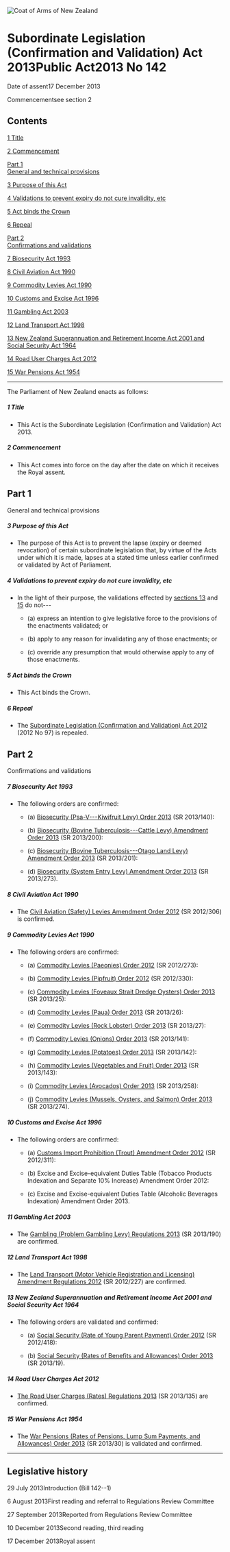 ![Coat of Arms of New Zealand](/images/leg-crest.jpg)

# Subordinate Legislation (Confirmation and Validation) Act 2013Public Act2013 No 142

Date of assent17 December 2013

Commencementsee section 2

## Contents

[1 ][0][][0][Title][0]

[2 ][1][][1][Commencement][1]

[Part 1][2]  
[General and technical provisions][2]

[3 ][3][][3][Purpose of this Act][3]

[4 ][4][][4][Validations to prevent expiry do not cure invalidity, etc][4]

[5 ][5][][5][Act binds the Crown][5]

[6 ][6][][6][Repeal][6]

[Part 2][7]  
[Confirmations and validations][7]

[7 ][8][][8][Biosecurity Act 1993][8]

[8 ][9][][9][Civil Aviation Act 1990][9]

[9 ][10][][10][Commodity Levies Act 1990][10]

[10 ][11][][11][Customs and Excise Act 1996][11]

[11 ][12][][12][Gambling Act 2003][12]

[12 ][13][][13][Land Transport Act 1998][13]

[13 ][14][][14][New Zealand Superannuation and Retirement Income Act 2001 and Social Security Act 1964][14]

[14 ][15][][15][Road User Charges Act 2012][15]

[15 ][16][][16][War Pensions Act 1954][16]

---

The Parliament of New Zealand enacts as follows:

##### 1 Title
    
*   This Act is the Subordinate Legislation (Confirmation and Validation) Act 2013\.

##### 2 Commencement
    
*   This Act comes into force on the day after the date on which it receives the Royal assent.

## Part 1  
General and technical provisions

##### 3 Purpose of this Act
    
*   The purpose of this Act is to prevent the lapse (expiry or deemed revocation) of certain subordinate legislation that, by virtue of the Acts under which it is made, lapses at a stated time unless earlier confirmed or validated by Act of Parliament.

##### 4 Validations to prevent expiry do not cure invalidity, etc
    
*   In the light of their purpose, the validations effected by [sections 13][14] and [15][16] do not---
        
    *   (a) express an intention to give legislative force to the provisions of the enactments validated; or
    
    *   (b) apply to any reason for invalidating any of those enactments; or
    
    *   (c) override any presumption that would otherwise apply to any of those enactments.
    
    

##### 5 Act binds the Crown
    
*   This Act binds the Crown.

##### 6 Repeal
    
*   The [Subordinate Legislation (Confirmation and Validation) Act 2012][17] (2012 No 97) is repealed.

## Part 2  
Confirmations and validations

##### 7 Biosecurity Act 1993
    
*   The following orders are confirmed:
        
    *   (a) [Biosecurity (Psa-V---Kiwifruit Levy) Order 2013][18] (SR 2013/140):
    
    *   (b) [Biosecurity (Bovine Tuberculosis---Cattle Levy) Amendment Order 2013][19] (SR 2013/200):
    
    *   (c) [Biosecurity (Bovine Tuberculosis---Otago Land Levy) Amendment Order 2013][20] (SR 2013/201):
    
    *   (d) [Biosecurity (System Entry Levy) Amendment Order 2013][21] (SR 2013/273).
    
    

##### 8 Civil Aviation Act 1990
    
*   The [Civil Aviation (Safety) Levies Amendment Order 2012][22] (SR 2012/306) is confirmed.

##### 9 Commodity Levies Act 1990
    
*   The following orders are confirmed:
        
    *   (a) [Commodity Levies (Paeonies) Order 2012][23] (SR 2012/273):
    
    *   (b) [Commodity Levies (Pipfruit) Order 2012][24] (SR 2012/330):
    
    *   (c) [Commodity Levies (Foveaux Strait Dredge Oysters) Order 2013][25] (SR 2013/25):
    
    *   (d) [Commodity Levies (Paua) Order 2013][26] (SR 2013/26):
    
    *   (e) [Commodity Levies (Rock Lobster) Order 2013][27] (SR 2013/27):
    
    *   (f) [Commodity Levies (Onions) Order 2013][28] (SR 2013/141):
    
    *   (g) [Commodity Levies (Potatoes) Order 2013][29] (SR 2013/142):
    
    *   (h) [Commodity Levies (Vegetables and Fruit) Order 2013][30] (SR 2013/143):
    
    *   (i) [Commodity Levies (Avocados) Order 2013][31] (SR 2013/258):
    
    *   (j) [Commodity Levies (Mussels, Oysters, and Salmon) Order 2013][32] (SR 2013/274).
    
    

##### 10 Customs and Excise Act 1996
    
*   The following orders are confirmed:
        
    *   (a) [Customs Import Prohibition (Trout) Amendment Order 2012][33] (SR 2012/311):
    
    *   (b) Excise and Excise-equivalent Duties Table (Tobacco Products Indexation and Separate 10% Increase) Amendment Order 2012:
    
    *   (c) Excise and Excise-equivalent Duties Table (Alcoholic Beverages Indexation) Amendment Order 2013\.
    
    

##### 11 Gambling Act 2003
    
*   The [Gambling (Problem Gambling Levy) Regulations 2013][34] (SR 2013/190) are confirmed.

##### 12 Land Transport Act 1998
    
*   The [Land Transport (Motor Vehicle Registration and Licensing) Amendment Regulations 2012][35] (SR 2012/227) are confirmed.

##### 13 New Zealand Superannuation and Retirement Income Act 2001 and Social Security Act 1964
    
*   The following orders are validated and confirmed:
        
    *   (a) [Social Security (Rate of Young Parent Payment) Order 2012][36] (SR 2012/418):
    
    *   (b) [Social Security (Rates of Benefits and Allowances) Order 2013][37] (SR 2013/19).
    
    

##### 14 Road User Charges Act 2012
    
*   [The Road User Charges (Rates) Regulations 2013][38] (SR 2013/135) are confirmed.

##### 15 War Pensions Act 1954
    
*   The [War Pensions (Rates of Pensions, Lump Sum Payments, and Allowances) Order 2013][39] (SR 2013/30) is validated and confirmed.

---

## Legislative history

29 July 2013Introduction (Bill 142--1)

6 August 2013First reading and referral to Regulations Review Committee

27 September 2013Reported from Regulations Review Committee

10 December 2013Second reading, third reading

17 December 2013Royal assent



[0]: http://www.legislation.govt.nz/act/public/2013/0142/latest/whole.html#DLM5397907
[1]: http://www.legislation.govt.nz/act/public/2013/0142/latest/whole.html#DLM5397908
[2]: http://www.legislation.govt.nz/act/public/2013/0142/latest/whole.html#DLM5397909
[3]: http://www.legislation.govt.nz/act/public/2013/0142/latest/whole.html#DLM5397910
[4]: http://www.legislation.govt.nz/act/public/2013/0142/latest/whole.html#DLM5397911
[5]: http://www.legislation.govt.nz/act/public/2013/0142/latest/whole.html#DLM5397912
[6]: http://www.legislation.govt.nz/act/public/2013/0142/latest/whole.html#DLM5397913
[7]: http://www.legislation.govt.nz/act/public/2013/0142/latest/whole.html#DLM5397914
[8]: http://www.legislation.govt.nz/act/public/2013/0142/latest/whole.html#DLM5397915
[9]: http://www.legislation.govt.nz/act/public/2013/0142/latest/whole.html#DLM5397916
[10]: http://www.legislation.govt.nz/act/public/2013/0142/latest/whole.html#DLM5397917
[11]: http://www.legislation.govt.nz/act/public/2013/0142/latest/whole.html#DLM5397918
[12]: http://www.legislation.govt.nz/act/public/2013/0142/latest/whole.html#DLM5397919
[13]: http://www.legislation.govt.nz/act/public/2013/0142/latest/whole.html#DLM5397920
[14]: http://www.legislation.govt.nz/act/public/2013/0142/latest/whole.html#DLM5397921
[15]: http://www.legislation.govt.nz/act/public/2013/0142/latest/whole.html#DLM5397922
[16]: http://www.legislation.govt.nz/act/public/2013/0142/latest/whole.html#DLM5397923
[17]: http://www.legislation.govt.nz/act/public/2013/0142/latest/link.aspx?id=DLM4691700
[18]: http://www.legislation.govt.nz/act/public/2013/0142/latest/link.aspx?id=DLM5179000
[19]: http://www.legislation.govt.nz/act/public/2013/0142/latest/link.aspx?id=DLM5204028
[20]: http://www.legislation.govt.nz/act/public/2013/0142/latest/link.aspx?id=DLM5203122
[21]: http://www.legislation.govt.nz/act/public/2013/0142/latest/link.aspx?id=DLM5287800
[22]: http://www.legislation.govt.nz/act/public/2013/0142/latest/link.aspx?id=DLM4765800
[23]: http://www.legislation.govt.nz/act/public/2013/0142/latest/link.aspx?id=DLM4741000
[24]: http://www.legislation.govt.nz/act/public/2013/0142/latest/link.aspx?id=DLM4816297
[25]: http://www.legislation.govt.nz/act/public/2013/0142/latest/link.aspx?id=DLM5027531
[26]: http://www.legislation.govt.nz/act/public/2013/0142/latest/link.aspx?id=DLM5028521
[27]: http://www.legislation.govt.nz/act/public/2013/0142/latest/link.aspx?id=DLM5028031
[28]: http://www.legislation.govt.nz/act/public/2013/0142/latest/link.aspx?id=DLM5180224
[29]: http://www.legislation.govt.nz/act/public/2013/0142/latest/link.aspx?id=DLM5179925
[30]: http://www.legislation.govt.nz/act/public/2013/0142/latest/link.aspx?id=DLM5180100
[31]: http://www.legislation.govt.nz/act/public/2013/0142/latest/link.aspx?id=DLM5268923
[32]: http://www.legislation.govt.nz/act/public/2013/0142/latest/link.aspx?id=DLM5269532
[33]: http://www.legislation.govt.nz/act/public/2013/0142/latest/link.aspx?id=DLM4774807
[34]: http://www.legislation.govt.nz/act/public/2013/0142/latest/link.aspx?id=DLM5188100
[35]: http://www.legislation.govt.nz/act/public/2013/0142/latest/link.aspx?id=DLM4687619
[36]: http://www.legislation.govt.nz/act/public/2013/0142/latest/link.aspx?id=DLM4935305
[37]: http://www.legislation.govt.nz/act/public/2013/0142/latest/link.aspx?id=DLM5032540
[38]: http://www.legislation.govt.nz/act/public/2013/0142/latest/link.aspx?id=DLM5178334
[39]: http://www.legislation.govt.nz/act/public/2013/0142/latest/link.aspx?id=DLM5031831